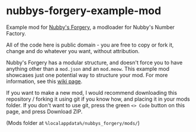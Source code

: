 # nubbys-forgery-example-mod
Example mod for [Nubby's Forgery](https://github.com/skirlez/nubbys-forgery), a modloader for Nubby's Number Factory.

All of the code here is public domain - you are free to copy or fork it, change and do whatever you want, without attribution.

Nubby's Forgery has a modular structure, and doesn't force you to have anything other than a `mod.json` and an `mod.meow`. This example mod showcases just one potential way to structure your mod.
For more information, see this [wiki page](https://github.com/Skirlez/nubbys-forgery/wiki/Mod-Structure-and-Loading).

If you want to make a new mod, I would recommend downloading this repository / forking it using git if you know how, and placing it in your mods folder.
If you don't want to use git, press the green `<> Code` button on this page, and press Download ZIP.

(Mods folder at `%localappdata%/nubbys_forgery/mods/`)